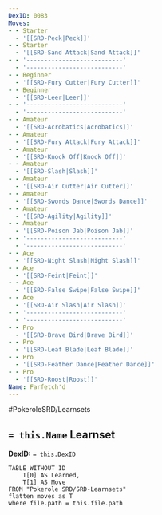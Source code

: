 ```yaml
---
DexID: 0083
Moves:
- - Starter
  - '[[SRD-Peck|Peck]]'
- - Starter
  - '[[SRD-Sand Attack|Sand Attack]]'
- - '---------------------------'
  - '---------------------------'
- - Beginner
  - '[[SRD-Fury Cutter|Fury Cutter]]'
- - Beginner
  - '[[SRD-Leer|Leer]]'
- - '---------------------------'
  - '---------------------------'
- - Amateur
  - '[[SRD-Acrobatics|Acrobatics]]'
- - Amateur
  - '[[SRD-Fury Attack|Fury Attack]]'
- - Amateur
  - '[[SRD-Knock Off|Knock Off]]'
- - Amateur
  - '[[SRD-Slash|Slash]]'
- - Amateur
  - '[[SRD-Air Cutter|Air Cutter]]'
- - Amateur
  - '[[SRD-Swords Dance|Swords Dance]]'
- - Amateur
  - '[[SRD-Agility|Agility]]'
- - Amateur
  - '[[SRD-Poison Jab|Poison Jab]]'
- - '---------------------------'
  - '---------------------------'
- - Ace
  - '[[SRD-Night Slash|Night Slash]]'
- - Ace
  - '[[SRD-Feint|Feint]]'
- - Ace
  - '[[SRD-False Swipe|False Swipe]]'
- - Ace
  - '[[SRD-Air Slash|Air Slash]]'
- - '---------------------------'
  - '---------------------------'
- - Pro
  - '[[SRD-Brave Bird|Brave Bird]]'
- - Pro
  - '[[SRD-Leaf Blade|Leaf Blade]]'
- - Pro
  - '[[SRD-Feather Dance|Feather Dance]]'
- - Pro
  - '[[SRD-Roost|Roost]]'
Name: Farfetch'd
---
```


#PokeroleSRD/Learnsets

## `= this.Name` Learnset

**DexID:** `= this.DexID`

```dataview
TABLE WITHOUT ID
    T[0] AS Learned,
    T[1] AS Move
FROM "Pokerole SRD/SRD-Learnsets"
flatten moves as T
where file.path = this.file.path
```
